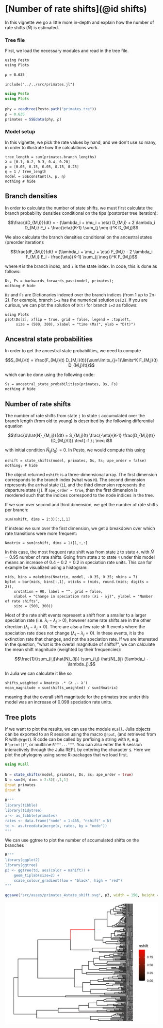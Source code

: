 # [Number of rate shifts](@id shifts)

In this vignette we go a little more in-depth and explain how the number of rate shifts ($\hat{N}$) is estimated. 

### Tree file

First, we load the necessary modules and read in the tree file.

```@setup shift
using Pesto
using Plots

ρ = 0.635

include("../../src/primates.jl")
```
```julia shift
using Pesto
using Plots

phy = readtree(Pesto.path("primates.tre"))
ρ = 0.635
primates = SSEdata(phy, ρ)
```

### Model setup

In this vignette, we pick the rate values by hand, and we don't use so many, in order to illustrate how the calculations work.

```@example shift
tree_length = sum(primates.branch_lengths)
λ = [0.1, 0.2, 0.3, 0.4, 0.20]
μ = [0.05, 0.15, 0.05, 0.15, 0.25]
η = 1 / tree_length
model = SSEconstant(λ, μ, η)
nothing # hide
```

## Branch densities

In order to calculate the number of state shifts, we must first calculate the branch probability densities conditional on the tips (postorder tree iteration):

```math
\frac{dD_{M,i}}{dt} = - (\lambda_i + \mu_i + \eta) D_{M,i} + 2 \lambda_i D_{M,i} E_i + \frac{\eta}{K-1} \sum_{j \neq i}^K D_{M,j}
```

We also calculate the branch densities conditional on the ancestral states (preorder iteration):

```math
\frac{dF_{M,i}}{dt} = (\lambda_i + \mu_i + \eta) F_{M,i} - 2 \lambda_i F_{M,i} E_i - \frac{\eta}{K-1} \sum_{j \neq i}^K F_{M,j}
```

where `M` is the branch index, and `i` is the state index. In code, this is done as follows:
```@example shift
Ds, Fs = backwards_forwards_pass(model, primates);
nothing # hide
```
`Ds` and `Fs` are Dictionaries indexed over the branch indices (from 1 up to 2n-2). For example, branch `i=2` has the numerical solution `Ds[2]`. If you are curious, we can plot the solution of `D(t)` for branch `i=2` as follows:
```@example shift
using Plots
plot(Ds[2], xflip = true, grid = false, legend = :topleft, 
     size = (500, 300), xlabel = "time (Ma)", ylab = "D(t)")
```

## Ancestral state probabilities
In order to get the ancestral state probabilities, we need to compute
```math
S_{M,i}(t) = \frac{F_{M,i}(t) D_{M,i}(t)}{\sum\limits_{j=1}\limits^K F_{M,j}(t) D_{M,j}(t)}
```
which can be done using the following code:
```@example shift
Ss = ancestral_state_probabilities(primates, Ds, Fs)
nothing # hide
```
## Number of rate shifts
The number of rate shifts from state `j` to state `i` accumulated over the branch length (from old to young) is described by the following differential equation
```math
\frac{d\hat{N}_{M,ij}}{dt} = S_{M,j}(t) \frac{-\eta}{K-1} \frac{D_{M,i}(t)}{D_{M,j}(t)} \text{ if } j \neq i
```
with initial condition $\hat{N}_{ij}(t_0) = 0$. In Pesto, we would compute this using
```@example shift
nshift = state_shifts(model, primates, Ds, Ss; ape_order = false)
nothing; # hide
```
The object returned `nshift` is a three-dimensional array. The first dimension corresponds to the branch index (what was `M`). The second dimension represents the arrival state (`i`), and the third dimension represents the departure state (`j`). If `ape_order = true`, then the first dimension is reordered such that the indices correspond to the node indices in the tree.

If we sum over second and third dimension, we get the number of rate shifts per branch:
```@example shift
sum(nshift, dims = 2:3)[:,1,1]
``` 

If instead we sum over the first dimension, we get a breakdown over which rate transitions were more frequent:
```@example shift
Nmatrix = sum(nshift, dims = 1)[1,:,:]
``` 
In this case, the most frequent rate shift was from state `2` to state `4`, with $\hat{N} = 0.95$ number of rate shifts. Going from state `2` to state `4` under this model means an increase of $0.4-0.2=0.2$ in speciation rate units. This can for example be visualized using a histogram:
```@example shift
mids, bins = makebins(Nmatrix, model, -0.35, 0.35; nbins = 7)
bplot = bar(mids, bins[:,1], xticks = (mids, round.(mids; digits = 2)), 
    xrotation = 90, label = "", grid = false,
    xlabel = "Change in speciation rate (λi - λj)", ylabel = "Number of rate shifts",
    size = (500, 300))
```
Most of the rate shift events represent a shift from a smaller to a larger speciation rate (i.e. $\lambda_i - \lambda_j > 0$), however some rate shifts are in the other direction ($\lambda_i - \lambda_j < 0$). There are also a few rate shift events where the speciation rate does not change ($\lambda_i - \lambda_j = 0$). In these events, it is the extinction rate that changes, and not the speciation rate. If we are interested in the question, "what is the overall magnitude of shifts?", we can calculate the mean shift magnitude (weighted by their frequencies):
```math
\frac{1}{\sum_{i,j}\hat{N}_{ij}} \sum_{i,j} \hat{N}_{ij} (\lambda_i - \lambda_j).
```
In Julia we can calculate it like so
```@example shift
shifts_weighted = Nmatrix .* (λ .- λ')
mean_magnitude = sum(shifts_weighted) / sum(Nmatrix)
```
meaning that the overall shift magnitude for the primates tree under this model was an increase of 0.098 speciation rate units.

## Tree plots
If we want to plot the results, we can use the module `RCall`. Julia objects can be exported to an R session using the macro `@rput`, (and retrieved from R with `@rget`). R code can be called by prefixing a string with `R`, e.g. `R"print()"`, or multiline `R"""..."""`. You can also enter the R session interactively through the Julia REPL by entering the character `$`. Here we plot the phylogeny using some R-packages that we load first.

```julia
using RCall

N = state_shifts(model, primates, Ds, Ss; ape_order = true)
N = sum(N, dims = 2:3)[:,1,1]
@rput primates
@rput N

R"""
library(tibble)
library(tidytree)
x <- as_tibble(primates)
rates <- data.frame("node" = 1:465, "nshift" = N)
td <- as.treedata(merge(x, rates, by = "node"))
"""
```

We can use ggtree to plot the number of accumulated shifts on the branches
```julia
R"""
library(ggplot2)
library(ggtree)
p3 <- ggtree(td, aes(color = nshift)) + 
    geom_tiplab(size=2) +
    scale_colour_gradient(low = "black", high = "red")
"""
```

```R
ggsave("src/asses/primates_4state_shift.svg", p3, width = 150, height = 120, units = "mm") # hide
```
![primatestree](../assets/primates_4state_shift.svg)